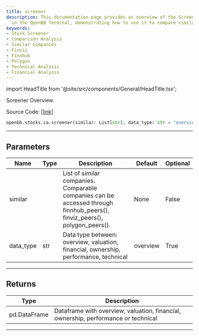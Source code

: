 ```yaml
---
title: screener
description: This documentation page provides an overview of the Screener feature
  in the OpenBB Terminal, demonstrating how to use it to compare similar companies.
keywords:
- Stock Screener
- Comparison Analysis
- Similar Companies
- Finviz
- Finnhub
- Polygon
- Technical Analysis
- Financial Analysis
---
```


import HeadTitle from '@site/src/components/General/HeadTitle.tsx';

<HeadTitle title="stocks.ca.screener - Reference | OpenBB SDK Docs" />

Screener Overview.

Source Code: [[link](https://github.com/OpenBB-finance/OpenBB/tree/main/openbb_terminal/stocks/comparison_analysis/finviz_compare_model.py#L53)]

```python
openbb.stocks.ca.screener(similar: List[str], data_type: str = "overview")
```

---

## Parameters

| Name | Type | Description | Default | Optional |
| ---- | ---- | ----------- | ------- | -------- |
| similar |  | List of similar companies.<br/>Comparable companies can be accessed through<br/>finnhub_peers(), finviz_peers(), polygon_peers(). | None | False |
| data_type | str | Data type between: overview, valuation, financial, ownership, performance, technical | overview | True |


---

## Returns

| Type | Description |
| ---- | ----------- |
| pd.DataFrame | Dataframe with overview, valuation, financial, ownership, performance or technical |
---
